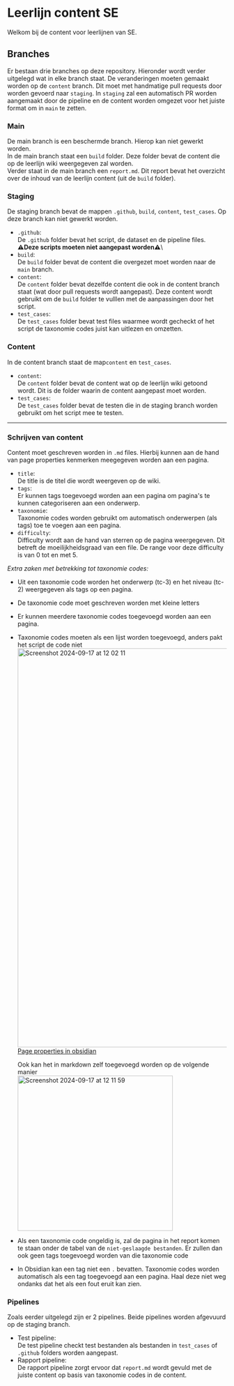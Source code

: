 # Leerlijn content SE
Welkom bij de content voor leerlijnen van SE. 

## Branches
Er bestaan drie branches op deze repository. Hieronder wordt verder uitgelegd wat in elke branch staat. 
De veranderingen moeten gemaakt worden op de `content` branch. Dit moet met handmatige pull requests door worden gevoerd naar `staging`. 
In `staging` zal een automatisch PR worden aangemaakt door de pipeline en de content worden omgezet voor het juiste format om in `main` te zetten. 

### Main
De main branch is een beschermde branch. Hierop kan niet gewerkt worden.\
In de main branch staat een `build` folder. Deze folder bevat de content die op de leerlijn wiki weergegeven zal worden.\
Verder staat in de main branch een `report.md`. Dit report bevat het overzicht over de inhoud van de leerlijn content (uit de `build` folder).

### Staging
De staging branch bevat de mappen `.github`, `build`, `content`, `test_cases`. Op deze branch kan niet gewerkt worden.
- `.github`:\
De `.github` folder bevat het script, de dataset en de pipeline files. **⚠️Deze scripts moeten niet aangepast worden⚠️**\
- `build`:\
De `build` folder bevat de content die overgezet moet worden naar de `main` branch.
- `content`:\
De `content` folder bevat dezelfde content die ook in de content branch staat (wat door pull requests wordt aangepast). Deze content wordt gebruikt om de `build` folder te vulllen met de aanpassingen door het script.
- `test_cases`:\
De `test_cases` folder bevat test files waarmee wordt gecheckt of het script de taxonomie codes juist kan uitlezen en omzetten.

### Content
In de content branch staat de map`content` en `test_cases`.
- `content`:\
De `content` folder bevat de content wat op de leerlijn wiki getoond wordt. Dit is de folder waarin de content aangepast moet worden.
- `test_cases`:\
De `test_cases` folder bevat de testen die in de staging branch worden gebruikt om het script mee te testen.
---

### Schrijven van content
Content moet geschreven worden in `.md` files. Hierbij kunnen aan de hand van page properties kenmerken meegegeven worden aan een pagina.

- `title`:\
De title is de titel die wordt weergeven op de wiki.
- `tags`:\
Er kunnen tags toegevoegd worden aan een pagina om pagina's te kunnen categoriseren aan een onderwerp. 
- `taxonomie`:\
Taxonomie codes worden gebruikt om automatisch onderwerpen (als tags) toe te voegen aan een pagina.
- `difficulty`:\
Difficulty wordt aan de hand van sterren op de pagina weergegeven. Dit betreft de moeilijkheidsgraad van een file. De range voor deze difficulty is van 0 tot en met 5.


*Extra zaken met betrekking tot taxonomie codes:*
- Uit een taxonomie code worden het onderwerp (tc-3) en het niveau (tc-2) weergegeven als tags op een pagina.
- De taxonomie code moet geschreven worden met kleine letters
- Er kunnen meerdere taxonomie codes toegevoegd worden aan een pagina.
- Taxonomie codes moeten als een lijst worden toegevoegd, anders pakt het script de code niet \
  <img width="915" alt="Screenshot 2024-09-17 at 12 02 11" src="https://github.com/user-attachments/assets/51b8125f-84c7-440e-81de-b3533f87e440"> [Page properties in obsidian](https://help.obsidian.md/Editing+and+formatting/Properties)

  Ook kan het in markdown zelf toegevoegd worden op de volgende manier\
  <img width="356" alt="Screenshot 2024-09-17 at 12 11 59" src="https://github.com/user-attachments/assets/0a7183d1-9ac5-4604-a51b-4dfa78c605d4">
- Als een taxonomie code ongeldig is, zal de pagina in het report komen te staan onder de tabel van de `niet-geslaagde bestanden`. Er zullen dan ook geen tags toegevoegd worden van die taxonomie code
- In Obsidian kan een tag niet een `.` bevatten. Taxonomie codes worden automatisch als een tag toegevoegd aan een pagina. Haal deze niet weg ondanks dat het als een fout eruit kan zien.


### Pipelines
Zoals eerder uitgelegd zijn er 2 pipelines. Beide pipelines worden afgevuurd op de staging branch. 
- Test pipeline:\
De test pipeline checkt test bestanden als bestanden in  `test_cases` of `.github` folders worden aangepast.
- Rapport pipeline:\
De rapport pipeline zorgt ervoor dat `report.md` wordt gevuld met de juiste content op basis van taxonomie codes in de content.

